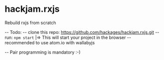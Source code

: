 # hackjam.rxjs
Rebuild rxjs from scratch

-- Todo:
  -- clone this repo: https://github.com/hackages/hackjam.rxjs.git
  -- run: `npm start` |=> This will start your project in the browser
  -- recommended to use atom.io with wallabyjs

-- Pair programming is mandatory :-)
